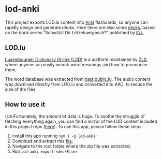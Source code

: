 # lod-anki
This project exports LOD.lu content into [Anki](https://apps.ankiweb.net/) flashcards, so anyone can rapidly design and generate decks. Here there are also some [decks](https://github.com/brunopacheco1/lod-anki/tree/main/decks/apkg), based on the book series "Schwätzt Dir Lëtzebuergesch?" published by [INL](https://www.inll.lu/).

## LOD.lu
[Luxembourger Dictionary Online (LOD)](https://www.lod.lu/) is a platform maintained by [ZLS](https://portal.education.lu/zls/), where anyone can easily search word meanings and how to pronounce them.

The word database was extracted from [data.public.lu](https://data.public.lu/en/datasets/letzebuerger-online-dictionnaire/). The audio content was download directly from LOD.lu and converted into AAC, to reduce the size of the files.

## How to use it
(Un)Fortunately, the amount of data is huge. To soothe the struggle of fetching everything again, you can find a mirror of the LOD content included in this project repo ([here](https://github.com/brunopacheco1/lod-anki/tree/main/lod)). To use this app, please follow these steps:

1. Install this app running ```npm i -g lod-anki```;
2. Download and extract this [file](https://github.com/brunopacheco1/lod-anki/blob/main/lod.zip);
3. Navigate to the root folder where the zip file was extracted;
4. Run ```lod-anki export <deckFile>```.